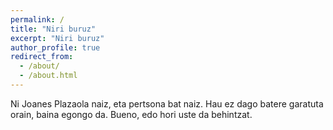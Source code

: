 ```yaml
---
permalink: /
title: "Niri buruz"
excerpt: "Niri buruz"
author_profile: true
redirect_from: 
  - /about/
  - /about.html
---
```

Ni Joanes Plazaola naiz, eta pertsona bat naiz. Hau ez dago batere garatuta orain, baina egongo da. Bueno, edo hori uste da behintzat.